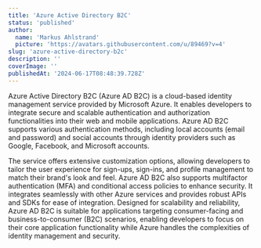 ```yaml
---
title: 'Azure Active Directory B2C'
status: 'published'
author:
  name: 'Markus Ahlstrand'
  picture: 'https://avatars.githubusercontent.com/u/89469?v=4'
slug: 'azure-active-directory-b2c'
description: ''
coverImage: ''
publishedAt: '2024-06-17T08:48:39.728Z'
---
```


Azure Active Directory B2C (Azure AD B2C) is a cloud-based identity management service provided by Microsoft Azure. It enables developers to integrate secure and scalable authentication and authorization functionalities into their web and mobile applications. Azure AD B2C supports various authentication methods, including local accounts (email and password) and social accounts through identity providers such as Google, Facebook, and Microsoft accounts.

The service offers extensive customization options, allowing developers to tailor the user experience for sign-ups, sign-ins, and profile management to match their brand's look and feel. Azure AD B2C also supports multifactor authentication (MFA) and conditional access policies to enhance security. It integrates seamlessly with other Azure services and provides robust APIs and SDKs for ease of integration. Designed for scalability and reliability, Azure AD B2C is suitable for applications targeting consumer-facing and business-to-consumer (B2C) scenarios, enabling developers to focus on their core application functionality while Azure handles the complexities of identity management and security.